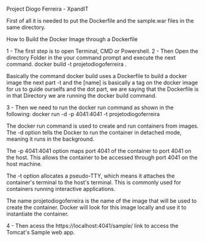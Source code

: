 Project Diogo Ferreira - XpandIT

First of all it is needed to put the Dockerfile and the sample.war files in the same directory.

How to Build the Docker Image through a Dockerfile

1 - The first step is to open Terminal, CMD or Powershell.
2 - Then Open the directory Folder in the your command prompt and execute the next command.
docker build -t projetodiogoferreira .

Basically the command docker build uses a Dockerfile to build a docker image
the next part -t and the [name] is basically a tag on the docker image for us to guide ourselfs
and the dot part, we are saying that the Dockerfile is in that Directory we are running the docker build command.

3 - Then we need to run the docker run command as shown in the following:
docker run -d -p 4041:4041 -t projetodiogoferreira

The docker run command is used to create and run containers from images.
The -d option tells the Docker to run the container in detached mode, meaning it runs in the background.

The -p 4041:4041 option maps port 4041 of the container to port 4041 on the host. This allows the container to be accessed through port 4041 on the host machine.

The -t option allocates a pseudo-TTY, which means it attaches the container's terminal to the host's terminal. This is commonly used for containers running interactive applications.

The name projetodiogoferreira is the name of the image that will be used to create the container. Docker will look for this image locally and use it to instantiate the container.

4 - Then acess the https://localhost:4041/sample/ link to access the Tomcat's Sample web app.
